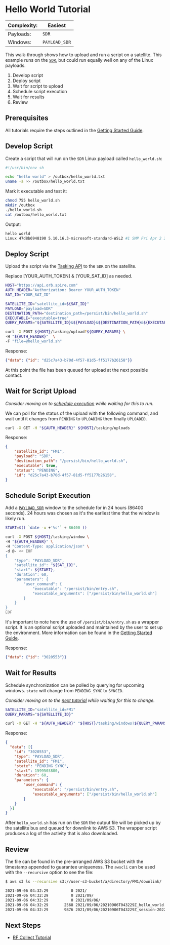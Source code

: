 # Hello World Tutorial

|Complexity:|Easiest|
|-|-|
|Payloads:|`SDR`|
|Windows:|`PAYLOAD_SDR`|

This walk-through shows how to upload and run a script on a satellite. This example runs on the [`SDR`](../../ExecutionEnvironment.md#sdr), but could run equally well on any of the Linux payloads.

1. Develop script
1. Deploy script
1. Wait for script to upload
1. Schedule script execution
1. Wait for results
1. Review


## Prerequisites

All tutorials require the steps outlined in the [Getting Started Guide](../../GettingStarted.md).


## Develop Script

Create a script that will run on the `SDR` Linux payload called `hello_world.sh`:

```sh
#!/usr/bin/env sh

echo "hello world" > /outbox/hello_world.txt
uname -a >> /outbox/hello_world.txt
```

Mark it executable and test it:

```bash
chmod 755 hello_world.sh
mkdir /outbox
./hello_world.sh
cat /outbox/hello_world.txt
```

Output:

```bash
hello world
Linux 47d8b6948190 5.10.16.3-microsoft-standard-WSL2 #1 SMP Fri Apr 2 22:23:49 UTC 2021 x86_64 Linux
```


## Deploy Script

Upload the script via the [Tasking API](https://developers.spire.com/tasking-api-docs/#post-upload) to the `SDR` on the satellite. 

<aside class="notice">Replace [YOUR_AUTH_TOKEN] & [YOUR_SAT_ID] as needed.</aside>

```bash
HOST="https://api.orb.spire.com"
AUTH_HEADER="Authorization: Bearer YOUR_AUTH_TOKEN"
SAT_ID="YOUR_SAT_ID"

SATELLITE_ID="satellite_id=${SAT_ID}"
PAYLOAD="payload=SDR"
DESTINATION_PATH="destination_path=/persist/bin/hello_world.sh"
EXECUTABLE="executable=true"
QUERY_PARAMS="${SATELLITE_ID}&${PAYLOAD}&${DESTINATION_PATH}&${EXECUTABLE}"

curl -X POST ${HOST}/tasking/upload?${QUERY_PARAMS} \
-H "${AUTH_HEADER}"  \
-F "file=@hello_world.sh"
```

Response:

```json
{"data": {"id": "d25c7a43-b70d-4f57-81d5-ff5177b26158"}}
```


At this point the file has been queued for upload at the next possible contact. 


## Wait for Script Upload

_Consider moving on to [schedule execution](#schedule-execution) while waiting for this to run._

We can poll for the status of the upload with the following command, and wait until it changes from `PENDING` to `UPLOADING` then finally `UPLOADED`.

```bash
curl -X GET -H "${AUTH_HEADER}" ${HOST}/tasking/uploads
```

Response:

```json
{
    "satellite_id": "FM1",
    "payload": "SDR",
    "destination_path": "/persist/bin/hello_world.sh",
    "executable": true,
    "status": "PENDING",
    "id": "d25c7a43-b70d-4f57-81d5-ff5177b26158",
}
```


## Schedule Script Execution

Add a [`PAYLOAD_SDR`](https://developers.spire.com/tasking-api-docs/#payload_sdr) window to the schedule for in 24 hours (86400 seconds). 24 hours was chosen as it's the earliest time that the window is likely run.

```bash
START=$(( `date -u +'%s'` + 86400 ))

curl -X POST ${HOST}/tasking/window \
-H "${AUTH_HEADER}" \
-H "Content-Type: application/json" \
-d @- << EOF
{
    "type": "PAYLOAD_SDR",
    "satellite_id": "${SAT_ID}",
    "start": ${START},
    "duration": 60,
    "parameters": {
        "user_command": {
            "executable": "/persist/bin/entry.sh",
            "executable_arguments": ["/persist/bin/hello_world.sh"]
        }
    }
}
EOF
```

It's important to note here the use of `/persist/bin/entry.sh` as a wrapper script. It is an optional script uploaded and maintained by the user to set up the environment. More information can be found in the [Getting Started Guide](../../GettingStarted.md).


Response:

```json
{"data": {"id": "3020553"}}
```


## Wait for Results

Schedule synchronization can be polled by querying for upcoming windows. `state` will change from `PENDING_SYNC` to `SYNCED`.

_Consider moving on to the [next tutorial](#next-steps) while waiting for this to change._

```bash
SATELLITE_ID="satellite_id=FM1"
QUERY_PARAMS="${SATELLITE_ID}"

curl -X GET -H "${AUTH_HEADER}" "${HOST}/tasking/windows?${QUERY_PARAMS}"
```

Response:

```json
{
  "data": [{
    "id": "3020553",
    "type": "PAYLOAD_SDR",
    "satellite_id": "FM1",
    "state": "PENDING_SYNC",
    "start": 1599503800,
    "duration": 60,
    "parameters": {
        "user_command": {
            "executable": "/persist/bin/entry.sh",
            "executable_arguments": ["/persist/bin/hello_world.sh"]
        }
    }
  }]
}
```

After `hello_world.sh` has run on the `SDR` the output file will be picked up by the satellite bus and queued for downlink to AWS S3. The wrapper script produces a log of the activity that is also downloaded.


## Review

The file can be found in the pre-arranged AWS S3 bucket with the timestamp appended to guarantee uniqueness. The `awscli` can be used with the `--recursive` option to see the file:

```bash
$ aws s3 ls --recursive s3://user-s3-bucket/a/directory/FM1/downlink/

2021-09-06 04:32:29          0 2021/
2021-09-06 04:32:29          0 2021/09/
2021-09-06 04:32:29          0 2021/09/06/
2021-09-06 04:32:29       2568 2021/09/06/20210906T043229Z_hello_world.txt
2021-09-06 04:32:29       9876 2021/09/06/20210906T043229Z_session-2022_01_14_15_03_17.log
```


## Next Steps

 - [RF Collect Tutorial](../rf_collect/)
